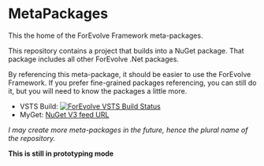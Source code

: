 # MetaPackages
This the home of the ForEvolve Framework meta-packages.

This repository contains a project that builds into a NuGet package.
That package includes all other ForEvolve .Net packages.

By referencing this meta-package, it should be easier to use the ForEvolve Framework.
If you prefer fine-grained packages referencing, you can still do it, but you will need to know the packages a little more.

- VSTS Build: [![ForEvolve VSTS Build Status](https://forevolve.visualstudio.com/_apis/public/build/definitions/b800edd0-96da-46c1-a089-06a4466e62d9/17/badge)](https://www.myget.org/F/forevolve/api/v3/index.json)
- MyGet: [NuGet V3 feed URL](https://www.myget.org/F/forevolve/api/v3/index.json)

*I may create more meta-packages in the future, hence the plural name of the repository.*

**This is still in prototyping mode**
